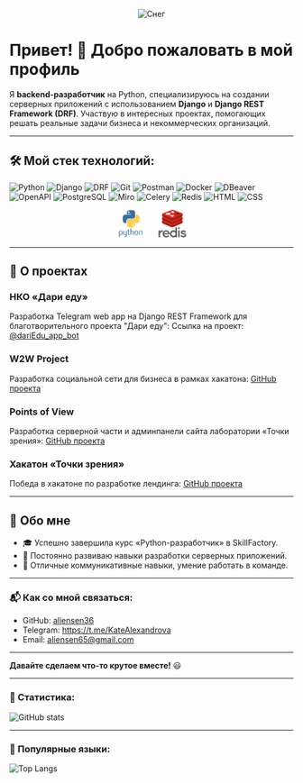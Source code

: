 <p align="center">
  <img src="https://i.giphy.com/media/v1.Y2lkPTc5MGI3NjExcmU0dHRxb25pdnZrNzcxcTJzbHVzemdxZ2ZvODJ4djRuYmdiMWoyYiZlcD12MV9pbnRlcm5hbF9naWZfYnlfaWQmY3Q9Zw/N7ZiLbtDr84Yo/giphy.gif" alt="Снег">
</p>






# Привет! 👋 Добро пожаловать в мой профиль

Я **backend-разработчик** на Python, специализируюсь на создании серверных приложений с использованием **Django** и **Django REST Framework (DRF)**. Участвую в интересных проектах, помогающих решать реальные задачи бизнеса и некоммерческих организаций.

---

## 🛠️ Мой стек технологий:
![Python](https://img.shields.io/badge/Python-3.12-blue?style=for-the-badge&logo=python&logoColor=white)
![Django](https://img.shields.io/badge/Django-REST-green?style=for-the-badge&logo=django&logoColor=white)
![DRF](https://img.shields.io/badge/DRF-REST_Framework-green?style=for-the-badge&logo=django&logoColor=white)
![Git](https://img.shields.io/badge/Git-F05032?style=for-the-badge&logo=git&logoColor=white)
![Postman](https://img.shields.io/badge/Postman-FF6C37?style=for-the-badge&logo=postman&logoColor=white)
![Docker](https://img.shields.io/badge/Docker-2496ED?style=for-the-badge&logo=docker&logoColor=white)
![DBeaver](https://img.shields.io/badge/DBeaver-372923?style=for-the-badge&logo=dbeaver&logoColor=white)
![OpenAPI](https://img.shields.io/badge/OpenAPI-Swagger-green?style=for-the-badge&logo=openapi-initiative&logoColor=white)
![PostgreSQL](https://img.shields.io/badge/PostgreSQL-336791?style=for-the-badge&logo=postgresql&logoColor=white)
![Miro](https://img.shields.io/badge/Miro-050038?style=for-the-badge&logo=miro&logoColor=white)
![Celery](https://img.shields.io/badge/Celery-37814A?style=for-the-badge&logo=celery&logoColor=white)
![Redis](https://img.shields.io/badge/Redis-DC382D?style=for-the-badge&logo=redis&logoColor=white)
![HTML](https://img.shields.io/badge/HTML-E34F26?style=for-the-badge&logo=html5&logoColor=white)
![CSS](https://img.shields.io/badge/CSS-1572B6?style=for-the-badge&logo=css3&logoColor=white)

<p align="center">
  <img src="https://github.com/devicons/devicon/blob/master/icons/python/python-original-wordmark.svg" alt="Python" width="50" style="margin: 0 10px;">
  <img src="https://github.com/devicons/devicon/blob/master/icons/redis/redis-original-wordmark.svg" alt="Redis" width="50" style="margin: 0 10px;">
</p>


---


## 🚀 О проектах

### НКО «Дари еду» 
Разработка Telegram web app на Django REST Framework для благотворительного проекта "Дари еду":
Ссылка на проект: [@dariEdu_app_bot](https://t.me/dariEdu_app_bot)

### W2W Project 
Разработка социальной сети для бизнеса в рамках хакатона:
[GitHub проекта](https://github.com/Hashtagich/w2w-project)

### Points of View 
Разработка серверной части и админпанели сайта лаборатории «Точки зрения»:
[GitHub проекта](https://github.com/aliensen36/Points_of_view_3.0)

### Хакатон «Точки зрения» 
Победа в хакатоне по разработке лендинга:
[GitHub проекта](https://github.com/aliensen36/Points-of-view_2.0)


---

## 🎯 Обо мне
- 🎓 Успешно завершила курс «Python-разработчик» в SkillFactory.
- 💼 Постоянно развиваю навыки разработки серверных приложений.
- 🤝 Отличные коммуникативные навыки, умение работать в команде.

---

### 📬 Как со мной связаться:
- GitHub: [aliensen36](https://github.com/aliensen36)
- Telegram: https://t.me/KateAlexandrova
- Email: aliensen65@gmail.com

---

**Давайте сделаем что-то крутое вместе!** 😃  


---

### 🚀 Статистика:
![GitHub stats](https://github-readme-stats.vercel.app/api?username=aliensen36&show_icons=true&theme=radical)

---


### 🚀 Популярные языки:
![Top Langs](https://github-readme-stats.vercel.app/api/top-langs/?username=aliensen36&layout=compact)

